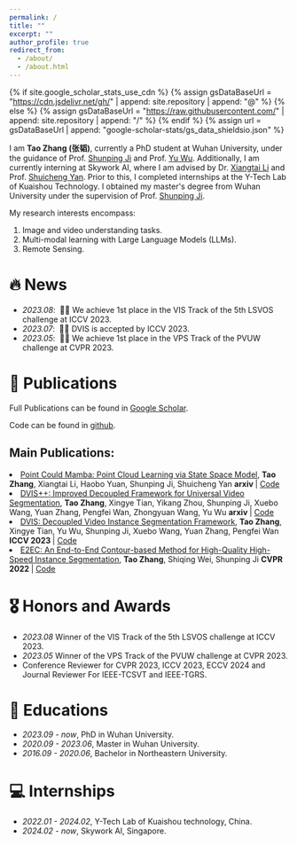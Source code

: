 ```yaml
---
permalink: /
title: ""
excerpt: ""
author_profile: true
redirect_from: 
  - /about/
  - /about.html
---
```


{% if site.google_scholar_stats_use_cdn %}
{% assign gsDataBaseUrl = "https://cdn.jsdelivr.net/gh/" | append: site.repository | append: "@" %}
{% else %}
{% assign gsDataBaseUrl = "https://raw.githubusercontent.com/" | append: site.repository | append: "/" %}
{% endif %}
{% assign url = gsDataBaseUrl | append: "google-scholar-stats/gs_data_shieldsio.json" %}

<span class='anchor' id='about-me'></span>

I am **Tao Zhang (张韬)**, currently a PhD student at Wuhan University, under the guidance of Prof. [Shunping Ji](https://scholar.google.com/citations?user=FjoRmF4AAAAJ&hl=zh-CN) and Prof. [Yu Wu](https://scholar.google.com/citations?user=23SZHUwAAAAJ&hl=zh-CN). Additionally, I am currently interning at Skywork AI, where I am advised by Dr. [Xiangtai Li](https://scholar.google.com/citations?user=FL3ReD0AAAAJ&hl=zh-CN) and Prof. [Shuicheng Yan](https://scholar.google.com/citations?hl=zh-CN&user=DNuiPHwAAAAJ&view_op=list_works&sortby=pubdate). Prior to this, I completed internships at the Y-Tech Lab of Kuaishou Technology. I obtained my master's degree from Wuhan University under the supervision of Prof. [Shunping Ji](https://scholar.google.com/citations?user=FjoRmF4AAAAJ&hl=zh-CN).

My research interests encompass:

1. Image and video understanding tasks.
2. Multi-modal learning with Large Language Models (LLMs).
3. Remote Sensing.

# 🔥 News
- *2023.08*: &nbsp;🎉🎉 We achieve 1st place in the VIS Track of the 5th LSVOS challenge at ICCV 2023. 
- *2023.07*: &nbsp;🎉🎉 DVIS is accepted by ICCV 2023. 
- *2023.05*: &nbsp;🎉🎉 We achieve 1st place in the VPS Track of the PVUW challenge at CVPR 2023.

# 📝 Publications 

Full Publications can be found in [Google Scholar](https://scholar.google.com/citations?user=3xu4a5oAAAAJ&hl=zh-CN).

Code can be found in [github](https://github.com/zhang-tao-whu).

## Main Publications:

<li><a href="https://arxiv.org/abs/2403.00762">Point Could Mamba: Point Cloud Learning via State Space Model</a>,  
     <strong>Tao Zhang</strong>, Xiangtai Li, Haobo Yuan, Shunping Ji, Shuicheng Yan
      <strong>arxiv </strong> | <a href="https://github.com/zhang-tao-whu/PCM">Code</a> </li>

<li><a href="https://arxiv.org/abs/2312.13305">DVIS++: Improved Decoupled Framework for Universal Video Segmentation</a>,  
     <strong>Tao Zhang</strong>, Xingye Tian, Yikang Zhou, Shunping Ji, Xuebo Wang, Yuan Zhang, Pengfei Wan, Zhongyuan Wang, Yu Wu
      <strong>arxiv </strong> | <a href="https://github.com/zhang-tao-whu/DVIS_Plus">Code</a> </li>

<li><a href="https://arxiv.org/abs/2306.03413">DVIS: Decoupled Video Instance Segmentation Framework</a>,  
     <strong>Tao Zhang</strong>, Xingye Tian, Yu Wu, Shunping Ji, Xuebo Wang, Yuan Zhang, Pengfei Wan
      <strong>ICCV 2023 </strong> | <a href="https://github.com/zhang-tao-whu/DVIS">Code</a> </li>

<li><a href="https://arxiv.org/abs/2203.04074">E2EC: An End-to-End Contour-based Method for High-Quality High-Speed Instance Segmentation</a>,  
     <strong>Tao Zhang</strong>, Shiqing Wei, Shunping Ji
      <strong>CVPR 2022 </strong> | <a href="https://github.com/zhang-tao-whu/e2ec">Code</a> </li>

# 🎖 Honors and Awards
- *2023.08* Winner of the VIS Track of the 5th LSVOS challenge at ICCV 2023. 
- *2023.05* Winner of the VPS Track of the PVUW challenge at CVPR 2023.
- Conference Reviewer for CVPR 2023, ICCV 2023, ECCV 2024 and Journal Reviewer For IEEE-TCSVT and IEEE-TGRS.

# 📖 Educations
- *2023.09 - now*, PhD in Wuhan University. 
- *2020.09 - 2023.06*, Master in Wuhan University. 
- *2016.09 - 2020.06*, Bachelor in Northeastern University. 


# 💻 Internships
- *2022.01 - 2024.02*, Y-Tech Lab of Kuaishou technology, China.
- *2024.02 - now*, Skywork AI, Singapore.